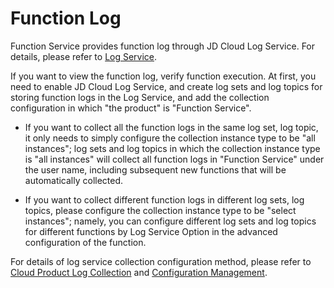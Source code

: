 
# Function Log

Function Service provides function log through JD Cloud Log Service. For details, please refer to [Log Service](https://docs.jdcloud.com/en/logservice/product-overview).



If you want to view the function log, verify function execution. At first, you need to enable JD Cloud Log Service, and create log sets and log topics for storing function logs in the Log Service, and add the collection configuration in which "the product" is "Function Service".

* If you want to collect all the function logs in the same log set, log topic, it only needs to simply configure the collection instance type to be "all instances"; log sets and log topics in which the collection instance type is "all instances" will collect all function logs in "Function Service" under the user name, including subsequent new functions that will be automatically collected.

* If you want to collect different function logs in different log sets, log topics, please configure the collection instance type to be "select instances"; namely, you can configure different log sets and log topics for different functions by Log Service Option in the advanced configuration of the function.

For details of log service collection configuration method, please refer to [Cloud Product Log Collection](https://docs.jdcloud.com/en/logservice/cloudresource) and [Configuration Management](https://docs.jdcloud.com/en/logservice/collectionconfigmanagement).
